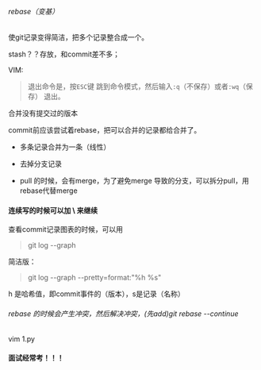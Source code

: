 ###### rebase（变基）

使git记录变得简洁，把多个记录整合成一个。

stash？？存放，和commit差不多；

VIM:

> 退出命令是，按`ESC`键 跳到命令模式，然后输入`:q`（不保存）或者`:wq`（保存） 退出。
>

合并没有提交过的版本

commit前应该尝试着rebase，把可以合并的记录都给合并了。

- 多条记录合并为一条（线性）

- 去掉分支记录
- pull 的时候，会有merge，为了避免merge 导致的分支，可以拆分pull，用rebase代替merge

#### 连续写的时候可以加 \ 来继续

查看commit记录图表的时候，可以用

> git log --graph 

简洁版：

> git log --graph --pretty=format:"%h %s"

h 是哈希值，即commit事件的（版本），s是记录（名称）

###### rebase 的时候会产生冲突，然后解决冲突，(先add)git rebase --continue

vim 1.py



#### 面试经常考！！！